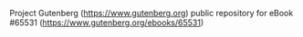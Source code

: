 Project Gutenberg (https://www.gutenberg.org) public repository for
eBook #65531 (https://www.gutenberg.org/ebooks/65531)
